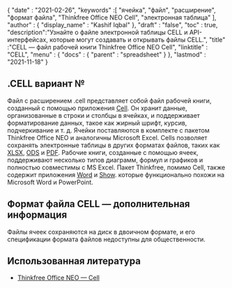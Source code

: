 {
  "date" : "2021-02-26",
  "keywords" :[ "ячейка", "файл", "расширение", "формат файла", "Thinkfree Office NEO Cell", "электронная таблица" ],
  "author" : {
    "display_name" : "Kashif Iqbal"
},
  "draft" : "false",
  "toc" : true,
  "description":"Узнайте о файле электронной таблицы CELL и API-интерфейсах, которые могут создавать и открывать файлы CELL.",
  "title" :"CELL — файл рабочей книги Thinkfree Office NEO Cell",
  "linktitle" : "CELL",
  "menu" : {
    "docs" : {
      "parent" : "spreadsheet"
}
},
  "lastmod" : "2021-11-18"
}

## .CELL вариант №

Файл с расширением .cell представляет собой файл рабочей книги, созданный с помощью приложения [Cell](https://office.hancom.com/). Он хранит данные, организованные в строки и столбцы в ячейках, и поддерживает форматирование данных, такое как жирный шрифт, курсив, подчеркивание и т. д. Ячейки поставляются в комплекте с пакетом Thinkfree Office NEO и аналогичны Microsoft Excel. Cells позволяет сохранять электронные таблицы в других форматах файлов, таких как [XLSX](/ru/spreadsheet/xlsx/), [ODS](/ru/spreadsheet/ods/) и [PDF](/ru/pdf/). Рабочие книги, созданные с помощью ячеек, поддерживают несколько типов диаграмм, формул и графиков и полностью совместимы с MS Excel. Пакет Thinkfree, помимо Cell, также содержит приложения [Word](https://office.hancom.com/office2020/word/) и [Show](https://office.hancom.com/office2020/show/). которые функционально похожи на Microsoft Word и PowerPoint.

## Формат файла CELL — дополнительная информация

Файлы ячеек сохраняются на диск в двоичном формате, и его спецификации формата файлов недоступны для общественности.

## Использованная литература ##

* [Thinkfree Office NEO — Cell](https://office.hancom.com/)

